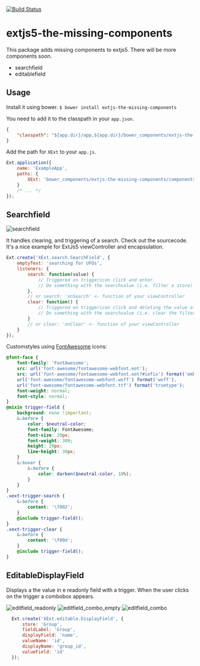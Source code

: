 [![Build Status](https://travis-ci.org/stoeffel/extjs5-the-missing-components.svg)](https://travis-ci.org/stoeffel/extjs5-the-missing-components)

extjs5-the-missing-components
=============================

This package adds missing components to extjs5.
There will be more components soon.

* searchfield
* editablefield

Usage
-----

Install it using bower.
`$ bower install extjs-the-missing-components`

You need to add it to the classpath in your `app.json`.
```json
{
    "classpath": "${app.dir}/app,${app.dir}/bower_components/extjs-the-missing-components",
}
```

Add the path for `XExt` to your `app.js`.
```js
Ext.application({
    name: 'ExampleApp',
    paths: {
        XExt: 'bower_components/extjs-the-missing-components/components'
    }
    /* ... */
});
```

Searchfield
-----------

![searchfield](https://github.com/stoeffel/extjs5-the-missing-components/raw/master/images/searchfield.png)

It handles clearing, and triggering of a search.
Check out the sourcecode. It's a nice example for ExtJs5 viewController and encapsulation.

```js
Ext.create('XExt.search.SearchField', {
    emptyText: 'searching for UFOs',
    listeners: {
        search: function(value) {
            // Triggered on triggericon click and enter
            // Do something with the searchvalue (i.e. filter a store)
        },
        // or search: 'onSearch' <- function of your viewController
        clear: function() {
            // Triggered on triggericon click and deleting the value of the field
            // Do something with the searchvalue (i.e. clear the filter of a store)
        }
        // or clear: 'onClear' <- function of your viewController
    }
});
```

Customstyles using [FontAwesome](http://fortawesome.github.io/Font-Awesome/) icons:
```scss
@font-face {
    font-family: 'FontAwesome';
    src: url('font-awesome/fontawesome-webfont.eot');
    src: url('font-awesome/fontawesome-webfont.eot?#iefix') format('embedded-opentype'),
    url('font-awesome/fontawesome-webfont.woff') format('woff'),
    url('font-awesome/fontawesome-webfont.ttf') format('truetype');
    font-weight: normal;
    font-style: normal;
}
@mixin trigger-field {
    background: none !important;
    &:before {
        color: $neutral-color;
        font-family: FontAwesome;
        font-size: 20px;
        font-weight: 300;
        height: 20px;
        line-height: 30px;
    }
    &:hover {
        &:before {
            color: darken($neutral-color, 10%);
        }
    }
}
.xext-trigger-search {
    &:before {
        content: '\f002';
    }
    @include trigger-field();
}
.xext-trigger-clear {
    &:before {
        content: '\f00d';
    }
    @include trigger-field();
}
```

EditableDisplayField
--------------------

Displays a the value in e readonly field with a trigger.
When the user clicks on the trigger a combobox appears.

![editfield_readonly](https://github.com/stoeffel/extjs5-the-missing-components/raw/master/images/edit_1.png)
![editfield_combo_empty](https://github.com/stoeffel/extjs5-the-missing-components/raw/master/images/edit_2.png)
![editfield_combo](https://github.com/stoeffel/extjs5-the-missing-components/raw/master/images/edit_3.png)

```js
  Ext.create('XExt.editable.DisplayField', {
      store: 'Group',
      fieldLabel: 'Group',
      displayField: 'name',
      valueName: 'id',
      displayName: 'group_id',
      valueField: 'id'
  });
```

